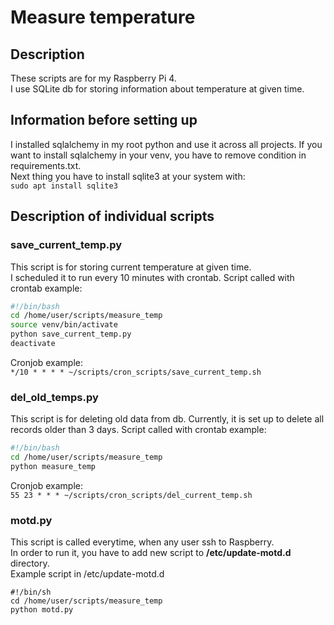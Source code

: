 # Measure temperature

## Description
These scripts are for my Raspberry Pi 4.  
I use SQLite db for storing information about temperature at given time.  

## Information before setting up
I installed sqlalchemy in my root python and use it across all projects.
If you want to install sqlalchemy in your venv, you have to remove condition in requirements.txt.  
Next thing you have to install sqlite3 at your system with:  
```sudo apt install sqlite3```

## Description of individual scripts

### save_current_temp.py
This script is for storing current temperature at given time.  
I scheduled it to run every 10 minutes with crontab.
Script called with crontab example:  
```bash
#!/bin/bash
cd /home/user/scripts/measure_temp
source venv/bin/activate
python save_current_temp.py
deactivate
```
Cronjob example:   
``*/10 * * * * ~/scripts/cron_scripts/save_current_temp.sh``  

### del_old_temps.py
This script is for deleting old data from db.
Currently, it is set up to delete all records older than 3 days.
Script called with crontab example:
```bash
#!/bin/bash
cd /home/user/scripts/measure_temp
python measure_temp
```
Cronjob example:   
``55 23 * * * ~/scripts/cron_scripts/del_current_temp.sh``  

### motd.py
This script is called everytime, when any user ssh to Raspberry.  
In order to run it, you have to add new script to **/etc/update-motd.d** directory.  
Example script in /etc/update-motd.d
```shell
#!/bin/sh
cd /home/user/scripts/measure_temp
python motd.py
```
